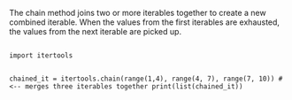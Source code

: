 The chain method joins two or more iterables together to create a new combined iterable. When the values from the first iterables are exhausted, the values from the next iterable are picked up.

<Editor lang="python">
<code>
import itertools

chained_it = itertools.chain(range(1,4), range(4, 7), range(7, 10)) # <-- merges three iterables together
print(list(chained_it))
</code>
</Editor>